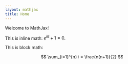 ```yaml
---
layout: mathjax
title: Home
---
```


Welcome to MathJax!

This is inline math: $e^{i\pi} + 1 = 0$.

This is block math:

$$
\sum_{i=1}^{n} i = \frac{n(n+1)}{2}
$$

